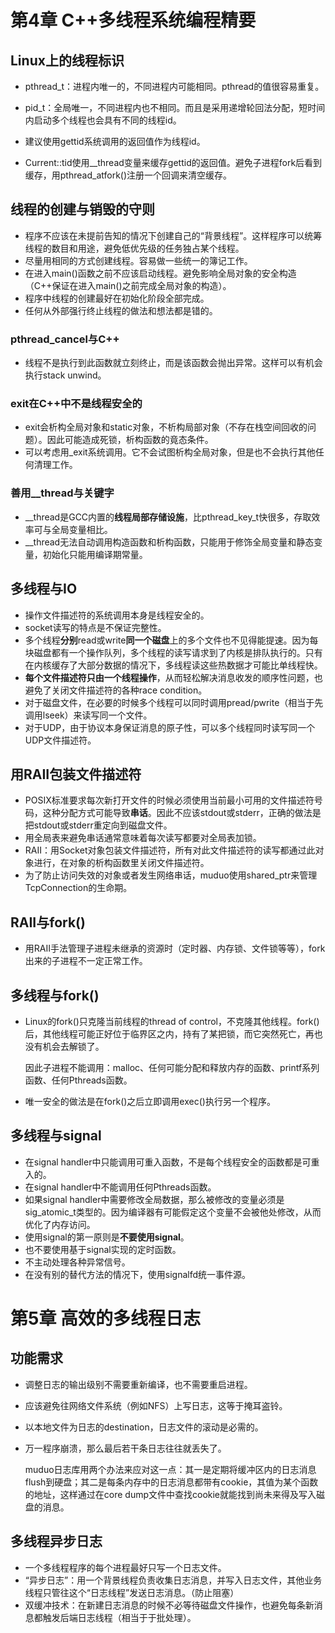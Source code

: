 # 第4章 C++多线程系统编程精要

## Linux上的线程标识

+ pthread_t：进程内唯一的，不同进程内可能相同。pthread的值很容易重复。

+ pid_t：全局唯一，不同进程内也不相同。而且是采用递增轮回法分配，短时间内启动多个线程也会具有不同的线程id。
+ 建议使用gettid系统调用的返回值作为线程id。
+ Current::tid使用__thread变量来缓存gettid的返回值。避免子进程fork后看到缓存，用pthread_atfork()注册一个回调来清空缓存。

## 线程的创建与销毁的守则

+ 程序不应该在未提前告知的情况下创建自己的“背景线程”。这样程序可以统筹线程的数目和用途，避免低优先级的任务独占某个线程。
+ 尽量用相同的方式创建线程。容易做一些统一的簿记工作。
+ 在进入main()函数之前不应该启动线程。避免影响全局对象的安全构造（C++保证在进入main()之前完成全局对象的构造）。
+ 程序中线程的创建最好在初始化阶段全部完成。
+ 任何从外部强行终止线程的做法和想法都是错的。

### pthread_cancel与C++

+ 线程不是执行到此函数就立刻终止，而是该函数会抛出异常。这样可以有机会执行stack unwind。

### exit在C++中不是线程安全的

+ exit会析构全局对象和static对象，不析构局部对象（不存在栈空间回收的问题）。因此可能造成死锁，析构函数的竟态条件。
+ 可以考虑用_exit系统调用。它不会试图析构全局对象，但是也不会执行其他任何清理工作。

### 善用\_\_thread与关键字

+ \_\_thread是GCC内置的**线程局部存储设施**，比pthread\_key\_t快很多，存取效率可与全局变量相比。
+ \_\_thread无法自动调用构造函数和析构函数，只能用于修饰全局变量和静态变量，初始化只能用编译期常量。

## 多线程与IO

+ 操作文件描述符的系统调用本身是线程安全的。
+ socket读写的特点是不保证完整性。
+ 多个线程**分别**read或write**同一个磁盘**上的多个文件也不见得能提速。因为每块磁盘都有一个操作队列，多个线程的读写请求到了内核是排队执行的。只有在内核缓存了大部分数据的情况下，多线程读这些热数据才可能比单线程快。
+ **每个文件描述符只由一个线程操作**，从而轻松解决消息收发的顺序性问题，也避免了关闭文件描述符的各种race condition。
+ 对于磁盘文件，在必要的时候多个线程可以同时调用pread/pwrite（相当于先调用lseek）来读写同一个文件。
+ 对于UDP，由于协议本身保证消息的原子性，可以多个线程同时读写同一个UDP文件描述符。

## 用RAII包装文件描述符

+ POSIX标准要求每次新打开文件的时候必须使用当前最小可用的文件描述符号码，这种分配方式可能导致**串话**。因此不应该stdout或stderr，正确的做法是把stdout或stderr重定向到磁盘文件。
+ 用全局表来避免串话通常意味着每次读写都要对全局表加锁。
+ RAII：用Socket对象包装文件描述符，所有对此文件描述符的读写都通过此对象进行，在对象的析构函数里关闭文件描述符。
+ 为了防止访问失效的对象或者发生网络串话，muduo使用shared_ptr来管理TcpConnection的生命期。

## RAII与fork()

+ 用RAII手法管理子进程未继承的资源时（定时器、内存锁、文件锁等等），fork出来的子进程不一定正常工作。

## 多线程与fork()

+ Linux的fork()只克隆当前线程的thread of control，不克隆其他线程。fork()后，其他线程可能正好位于临界区之内，持有了某把锁，而它突然死亡，再也没有机会去解锁了。

  因此子进程不能调用：malloc、任何可能分配和释放内存的函数、printf系列函数、任何Pthreads函数。

+ 唯一安全的做法是在fork()之后立即调用exec()执行另一个程序。

## 多线程与signal

+ 在signal handler中只能调用可重入函数，不是每个线程安全的函数都是可重入的。
+ 在signal handler中不能调用任何Pthreads函数。
+ 如果signal handler中需要修改全局数据，那么被修改的变量必须是sig_atomic_t类型的。因为编译器有可能假定这个变量不会被他处修改，从而优化了内存访问。
+ 使用signal的第一原则是**不要使用signal**。
+ 也不要使用基于signal实现的定时函数。
+ 不主动处理各种异常信号。
+ 在没有别的替代方法的情况下，使用signalfd统一事件源。

# 第5章 高效的多线程日志

## 功能需求

+ 调整日志的输出级别不需要重新编译，也不需要重启进程。

+ 应该避免往网络文件系统（例如NFS）上写日志，这等于掩耳盗铃。

+ 以本地文件为日志的destination，日志文件的滚动是必需的。

+ 万一程序崩溃，那么最后若干条日志往往就丢失了。

  muduo日志库用两个办法来应对这一点：其一是定期将缓冲区内的日志消息flush到硬盘；其二是每条内存中的日志消息都带有cookie，其值为某个函数的地址，这样通过在core dump文件中查找cookie就能找到尚未来得及写入磁盘的消息。

## 多线程异步日志

+ 一个多线程程序的每个进程最好只写一个日志文件。
+ “异步日志”：用一个背景线程负责收集日志消息，并写入日志文件，其他业务线程只管往这个“日志线程”发送日志消息。（防止阻塞）
+ 双缓冲技术：在新建日志消息的时候不必等待磁盘文件操作，也避免每条新消息都触发后端日志线程（相当于于批处理）。

